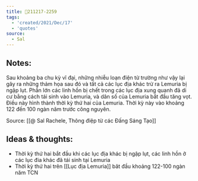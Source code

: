 ```yaml
---
title: 💬211217-2259
tags:
  - 'created/2021/Dec/17'
  - 'quotes'
source:
  - Sal
---
```


## Notes:
Sau khoảng ba chu kỳ vĩ đại, những nhiễu loạn điện từ trường như vậy lại gây ra những thảm họa sau đó và tất cả các lục địa khác trừ ra Lemuria bị ngập lụt. Phần lớn các linh hồn bị chết trong các lục địa xung quanh đã di cư bằng cách tái sinh vào Lemuria, và dân số của Lemuria bắt đầu tăng vọt. Điều này hình thành thời kỳ thứ hai của Lemuria. Thời kỳ này vào khoảng 122 đến 100 ngàn năm trước công nguyên.

Source: [[@ Sal Rachele, Thông điệp từ các Đấng Sáng Tạo]]

## Ideas & thoughts:
- Thời kỳ thứ hai bắt đầu khi các lục địa khác bị ngập lụt, các linh hồn ở các lục đia khác đã tái sinh tại Lemuria
- Thời kỳ thứ hai trên [[Lục địa Lemuria]] băt đầu khoảng 122-100 ngàn năm TCN